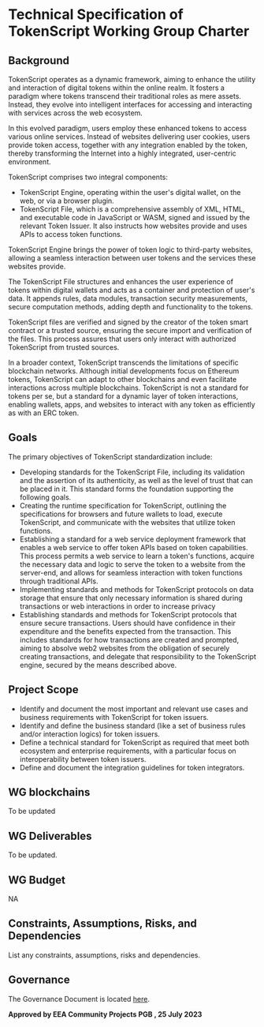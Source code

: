 # Technical Specification of TokenScript Working Group Charter

## Background

TokenScript operates as a dynamic framework, aiming to enhance the utility and interaction of digital tokens within the online realm. It fosters a paradigm where tokens transcend their traditional roles as mere assets. Instead, they evolve into intelligent interfaces for accessing and interacting with services across the web ecosystem.

In this evolved paradigm, users employ these enhanced tokens to access various online services. Instead of websites delivering user cookies, users provide token access, together with any integration enabled by the token, thereby transforming the Internet into a highly integrated, user-centric environment.

TokenScript comprises two integral components:

* TokenScript Engine, operating within the user's digital wallet, on the web, or via a browser plugin.
* TokenScript File, which is a comprehensive assembly of XML, HTML, and executable code in JavaScript or WASM, signed and issued by the relevant Token Issuer. It also instructs how websites provide and uses APIs to access token functions.

TokenScript Engine brings the power of token logic to third-party websites, allowing a seamless interaction between user tokens and the services these websites provide.

The TokenScript File structures and enhances the user experience of tokens within digital wallets and acts as a container and protection of user's data. It appends rules, data modules, transaction security measurements, secure computation methods, adding depth and functionality to the tokens. 

TokenScript files are verified and signed by the creator of the token smart contract or a trusted source, ensuring the secure import and verification of the files. This process assures that users only interact with authorized TokenScript from trusted sources.

In a broader context, TokenScript transcends the limitations of specific blockchain networks. Although initial developments focus on Ethereum tokens, TokenScript can adapt to other blockchains and even facilitate interactions across multiple blockchains. TokenScript is not a standard for tokens per se, but a standard for a dynamic layer of token interactions, enabling wallets, apps, and websites to interact with any token as efficiently as with an ERC token.

## Goals

The primary objectives of TokenScript standardization include:
* Developing standards for the TokenScript File, including its validation and the assertion of its authenticity, as well as the level of trust that can be placed in it. This standard forms the foundation supporting the following goals.
* Creating the runtime specification for TokenScript, outlining the specifications for browsers and future wallets to load, execute TokenScript, and communicate with the websites that utilize token functions.
* Establishing a standard for a web service deployment framework that enables a web service to offer token APIs based on token capabilities. This process permits a web service to learn a token's functions, acquire the necessary data and logic to serve the token to a website from the server-end, and allows for seamless interaction with token functions through traditional APIs.
* Implementing standards and methods for TokenScript protocols on data storage that ensure that only necessary information is shared during transactions or web interactions in order to increase privacy
* Establishing standards and methods for TokenScript protocols that ensure secure transactions. Users should have confidence in their expenditure and the benefits expected from the transaction. This includes standards for how transactions are created and prompted, aiming to absolve web2 websites from the obligation of securely creating transactions, and delegate that responsibility to the TokenScript engine, secured by the means described above.

## Project Scope
* Identify and document the most important and relevant use cases and business requirements with TokenScript for token issuers.
* Identify and define the business standard (like a set of business rules and/or interaction logics) for token issuers.
* Define a technical standard for TokenScript as required that meet both ecosystem and enterprise requirements, with a particular focus on interoperability between token issuers.
* Define and document the integration guidelines for token integrators.


## WG blockchains

To be updated


## WG Deliverables

To be updated.

## WG Budget
NA

## Constraints, Assumptions, Risks, and Dependencies

List any constraints, assumptions, risks and dependencies.

 
## Governance

The Governance Document is located [here](./GOVERNANCE.md).

**Approved by EEA Community Projects PGB , 25 July 2023**
